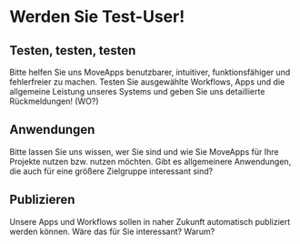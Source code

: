 # Werden Sie Test-User!

## Testen, testen, testen
Bitte helfen Sie uns MoveApps benutzbarer, intuitiver, funktionsfähiger und fehlerfreier zu machen. Testen Sie ausgewählte Workflows, Apps und die allgemeine Leistung unseres Systems und geben Sie uns detaillierte Rückmeldungen! (WO?)

## Anwendungen
Bitte lassen Sie uns wissen, wer Sie sind und wie Sie MoveApps für Ihre Projekte nutzen bzw. nutzen möchten. Gibt es allgemeinere Anwendungen, die auch für eine größere Zielgruppe interessant sind?

## Publizieren
Unsere Apps und Workflows sollen in naher Zukunft automatisch publiziert werden können. Wäre das für Sie interessant? Warum?